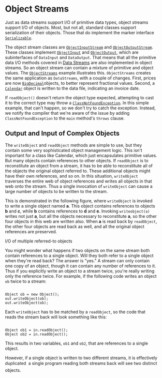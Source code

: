 
# Object Streams

Just as data streams support I/O of primitive data types, object streams support I/O of objects. Most, but not all, standard classes support serialization of their objects. Those that do implement the marker interface 
[`Serializable`](https://docs.oracle.com/javase/8/docs/api/java/io/Serializable.html).

The object stream classes are 
[`ObjectInputStream`](https://docs.oracle.com/javase/8/docs/api/java/io/ObjectInputStream.html) and 
[`ObjectOutputStream`](https://docs.oracle.com/javase/8/docs/api/java/io/ObjectOutputStream.html). These classes implement 
[`ObjectInput`](https://docs.oracle.com/javase/8/docs/api/java/io/ObjectInput.html) and 
[`ObjectOutput`](https://docs.oracle.com/javase/8/docs/api/java/io/ObjectOutput.html), which are subinterfaces of `DataInput` and `DataOutput`. That means that all the primitive data I/O methods covered in [Data Streams](datastreams.html) are also implemented in object streams. So an object stream can contain a mixture of primitive and object values. The 
[`ObjectStreams`](examples/ObjectStreams.java) example illustrates this. `ObjectStreams` creates the same application as `DataStreams`, with a couple of changes. First, prices are now 
[`BigDecimal`](https://docs.oracle.com/javase/8/docs/api/java/math/BigDecimal.html)objects, to better represent fractional values. Second, a 
[`Calendar`](https://docs.oracle.com/javase/8/docs/api/java/util/Calendar.html) object is written to the data file, indicating an invoice date.

If `readObject()` doesn't return the object type expected, attempting to cast it to the correct type may throw a 
[`ClassNotFoundException`](https://docs.oracle.com/javase/8/docs/api/java/lang/ClassNotFoundException.html). In this simple example, that can't happen, so we don't try to catch the exception. Instead, we notify the compiler that we're aware of the issue by adding `ClassNotFoundException` to the `main` method's `throws` clause.

## Output and Input of Complex Objects

The `writeObject` and `readObject` methods are simple to use, but they contain some very sophisticated object management logic. This isn't important for a class like Calendar, which just encapsulates primitive values. But many objects contain references to other objects. If `readObject` is to reconstitute an object from a stream, it has to be able to reconstitute all of the objects the original object referred to. These additional objects might have their own references, and so on. In this situation, `writeObject` traverses the entire web of object references and writes all objects in that web onto the stream. Thus a single invocation of `writeObject` can cause a large number of objects to be written to the stream.

This is demonstrated in the following figure, where `writeObject` is invoked to write a single object named **a**. This object contains references to objects **b** and **c**, while **b** contains references to **d** and **e**. Invoking `writeobject(a)` writes not just **a**, but all the objects necessary to reconstitute **a**, so the other four objects in this web are written also. When **a** is read back by `readObject`, the other four objects are read back as well, and all the original object references are preserved.

I/O of multiple referred-to objects

You might wonder what happens if two objects on the same stream both contain references to a single object. Will they both refer to a single object when they're read back? The answer is "yes." A stream can only contain one copy of an object, though it can contain any number of references to it. Thus if you explicitly write an object to a stream twice, you're really writing only the reference twice. For example, if the following code writes an object `ob` twice to a stream:

```

Object ob = new Object();
out.writeObject(ob);
out.writeObject(ob);

```

Each `writeObject` has to be matched by a `readObject`, so the code that reads the stream back will look something like this:

```

Object ob1 = in.readObject();
Object ob2 = in.readObject();

```

This results in two variables, `ob1` and `ob2`, that are references to a single object.

However, if a single object is written to two different streams, it is effectively duplicated &#151; a single program reading both streams back will see two distinct objects.
